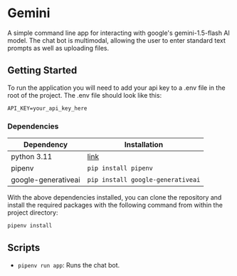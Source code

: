# Gemini

A simple command line app for interacting with google's gemini-1.5-flash AI
model. The chat bot is multimodal, allowing the user to enter standard text
prompts as well as uploading files.

## Getting Started

To run the application you will need to add your api key to a .env file in the
root of the project. The .env file should look like this:

```
API_KEY=your_api_key_here
```

### Dependencies

| Dependency          | Installation                      |
| ------------------- | --------------------------------- |
| python 3.11         | [link](https://example.com)       |
| pipenv              | `pip install pipenv`              |
| google-generativeai | `pip install google-generativeai` |

With the above dependencies installed, you can clone the repository and install
the required packages with the following command from within the project
directory:

```bash
pipenv install
```

## Scripts

- `pipenv run app`: Runs the chat bot.
